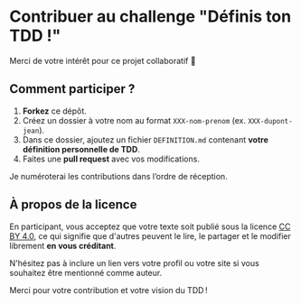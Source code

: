# Contribuer au challenge "Définis ton TDD !"

Merci de votre intérêt pour ce projet collaboratif 🙏

## Comment participer ?

1. **Forkez** ce dépôt.
2. Créez un dossier à votre nom au format `XXX-nom-prenom` (ex. `XXX-dupont-jean`).
3. Dans ce dossier, ajoutez un fichier `DEFINITION.md` contenant **votre définition personnelle de TDD**.
4. Faites une **pull request** avec vos modifications.

Je numéroterai les contributions dans l’ordre de réception.

## À propos de la licence

En participant, vous acceptez que votre texte soit publié sous la licence [CC BY 4.0](https://creativecommons.org/licenses/by/4.0/deed.fr), ce qui signifie que d'autres peuvent le lire, le partager et le modifier librement **en vous créditant**.

N'hésitez pas à inclure un lien vers votre profil ou votre site si vous souhaitez être mentionné comme auteur.

Merci pour votre contribution et votre vision du TDD !
